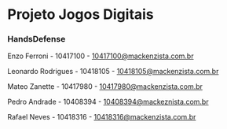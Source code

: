 # Projeto Jogos Digitais
### HandsDefense

Enzo Ferroni - 10417100 - 10417100@mackenzista.com.br

Leonardo Rodrigues - 10418105 - 10418105@mackenzista.com.br

Mateo Zanette - 10417980 - 10417980@mackenzista.com.br

Pedro Andrade - 10408394 - 10408394@mackeznista.com.br

Rafael Neves - 10418316 - 10418316@mackenzista.com.br
